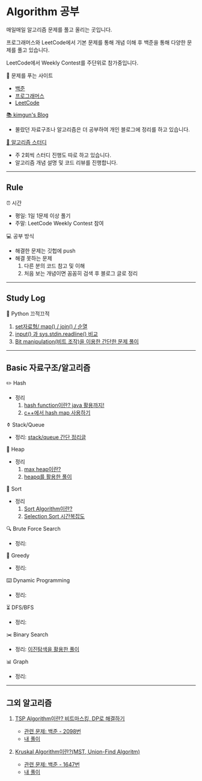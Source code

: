 # Algorithm 공부

매일매일 알고리즘 문제를 풀고 올리는 곳입니다.

프로그래머스와 LeetCode에서 기본 문제를 통해 개념 이해 후 백준을 통해 다양한 문제를 풀고 있습니다.

LeetCode에서 Weekly Contest를 주단위로 참가중입니다.

📖 문제를 푸는 사이트
- [백준](https://www.acmicpc.net/)
- [프로그래머스](https://programmers.co.kr/learn/challenges)
- [LeetCode](https://leetcode.com/explore/interview/card/top-interview-questions-easy/)

[📚 kimgun's Blog](https://blog.naver.com/harrison1995)
- 몰랐던 자료구조나 알고리즘은 더 공부하여 개인 블로그에 정리를 하고 있습니다.

[👫 알고리즘 스터디](https://github.com/Challenge-Next-Level/Dijkstra)
- 주 2회씩 스터디 진행도 따로 하고 있습니다.
- 알고리즘 개념 설명 및 코드 리뷰를 진행합니다.

---
## Rule 

⏰ 시간
- 평일: 1일 1문제 이상 풀기
- 주말: LeetCode Weekly Contest 참여

💻 공부 방식
- 해결한 문제는 깃헙에 push
- 해결 못하는 문제
  1. 다른 분의 코드 참고 및 이해
  2. 처음 보는 개념이면 꼼꼼히 검색 후 블로그 글로 정리

---
## Study Log

📝 Python 끄적끄적
  1. [set자료형/ map() / join() / 순열](https://blog.naver.com/harrison1995/222301546896)
  2. [input() 과 sys.stdin.readline() 비교](https://blog.naver.com/harrison1995/222536571228)
  3. [Bit manipulation(비트 조작)을 이용한 간단한 문제 풀이](https://blog.naver.com/harrison1995/222594401238)
---
## Basic 자료구조/알고리즘

✏️ Hash
  - 정리
    1. [hash function이란? java 활용까지!](https://blog.naver.com/harrison1995/222515357214)
    2. [c++에서 hash map 사용하기](https://blog.naver.com/harrison1995/221939627982)
  
⚱️ Stack/Queue
  - 정리: [stack/queue 간단 정리글](https://blog.naver.com/harrison1995/222229581110)

📐 Heap
  - 정리
    1. [max heap이란?](https://blog.naver.com/harrison1995/222238393505)
    2. [heapq를 활용한 풀이](https://blog.naver.com/harrison1995/222239568101)

📏 Sort
  - 정리
    1. [Sort Algorithm이란?](https://blog.naver.com/harrison1995/222538085163)
    2. [Selection Sort 시간복잡도](https://blog.naver.com/harrison1995/221945225330)
  
🔍 Brute Force Search
  - 정리: []()

🍰 Greedy
  - 정리: []()

⌨️ Dynamic Programming
  - 정리: []()

⏳ DFS/BFS
  - 정리: []()

✂️ Binary Search
  - 정리: [이진탐색을 활용한 풀이](https://blog.naver.com/harrison1995/222221123068)

📊️ Graph
  - 정리: []()

---
## 그외 알고리즘

1. [TSP Algorithm이란? 비트마스킹, DP로 해결하기](https://blog.naver.com/harrison1995/222575507538)
   - [관련 문제: 백준 - 2098번](https://www.acmicpc.net/problem/2098)
   - [내 풀이](https://github.com/kimgun95/algorithm/blob/master/03_TSP/2098_%EC%99%B8%ED%8C%90%EC%9B%90%EC%88%9C%ED%9A%8C.py)
  
2. [Kruskal Algorithm이란?(MST, Union-Find Algoritm)](https://blog.naver.com/harrison1995)
    - [관련 문제: 백준 - 1647번](https://www.acmicpc.net/problem/1647)
    - [내 풀이](https://github.com/kimgun95/algorithm/blob/master/01_Greedy/1647_%EB%8F%84%EC%8B%9C%EB%B6%84%ED%95%A0%EA%B3%84%ED%9A%8D.py)
